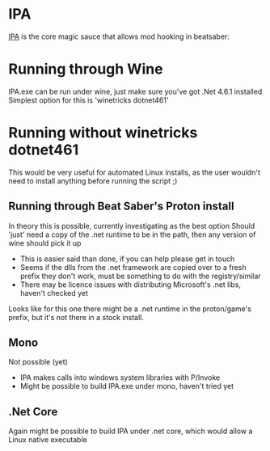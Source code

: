 # IPA
[IPA](https://github.com/beat-saber-modding-group/BeatSaber-IPA-Reloaded) is the core magic sauce that allows mod hooking in beatsaber:

# Running through Wine
IPA.exe can be run under wine, just make sure you've got .Net 4.6.1 installed
Simplest option for this is 'winetricks dotnet461'

# Running without winetricks dotnet461
This would be very useful for automated Linux installs, as the user wouldn't need to install anything before running the script ;)

## Running through Beat Saber's Proton install
In theory this is possible, currently investigating as the best option
Should 'just' need a copy of the .net runtime to be in the path, then any version of wine should pick it up
- This is easier said than done, if you can help please get in touch
- Seems if the dlls from the .net framework are copied over to a fresh prefix they don't work, must be something to do with the registry/similar
- There may be licence issues with distributing Microsoft's .net libs, haven't checked yet

Looks like for this one there might be a .net runtime in the proton/game's prefix, but it's not there in a stock install. 


## Mono
Not possible (yet)
- IPA makes calls into windows system libraries with P/Invoke
- Might be possible to build IPA.exe under mono, haven't tried yet


## .Net Core
Again might be possible to build IPA under .net core, which would allow a Linux native executable



